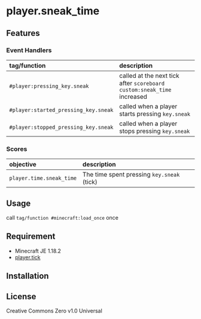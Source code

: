 player.sneak_time
==

## Features

### Event Handlers

|tag/function|description|
|:--|:--|
|`#player:pressing_key.sneak`|called at the next tick after `scoreboard custom:sneak_time` increased|
|`#player:started_pressing_key.sneak`|called when a player starts pressing `key.sneak`|
|`#player:stopped_pressing_key.sneak`|called when a player stops pressing `key.sneak`|

### Scores

|objective|description|
|:--|:--|
|`player.time.sneak_time`|The time spent pressing `key.sneak` (tick)|

## Usage

call `tag/function #minecraft:load_once` once

## Requirement

- Minecraft JE 1.18.2
- [player.tick](https://github.com/a-happin/player-datapacks/tree/master/01.player.tick)

## Installation

## License
Creative Commons Zero v1.0 Universal
